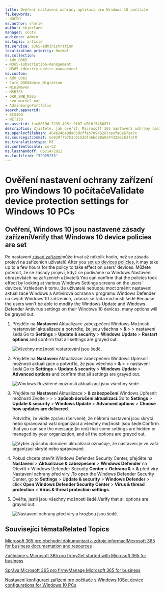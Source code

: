 ```yaml
---
title: Ověření nastavení ochrany aplikací pro Windows 10 počítače
f1.keywords:
- NOCSH
ms.author: sharik
author: skjerland
manager: scotv
audience: Admin
ms.topic: article
ms.service: o365-administration
localization_priority: Normal
ms.collection:
- Adm_O365
- M365-subscription-management
- M365-identity-device-management
ms.custom:
- Adm_O365
- Core_O365Admin_Migration
- MiniMaven
- MSB365
- OKR_SMB_M365
- seo-marvel-mar
- AdminSurgePortfolio
search.appverid:
- BCS160
- MET150
ms.assetid: fae8819d-7235-495f-9f07-d016f545887f
description: Zjistěte, jak ověřit, Microsoft 365 nastavení ochrany aplikací pro firmy na zařízeních Windows 10 uživatelů.
ms.openlocfilehash: 464a246a0da65dcffeb70946287ce4fa0e67ae7c
ms.sourcegitcommit: be929f79751c0c52dfa6bd98a854432a0c63faf0
ms.translationtype: MT
ms.contentlocale: cs-CZ
ms.lasthandoff: 06/14/2021
ms.locfileid: "52925253"
---
```

# <a name="validate-device-protection-settings-for-windows-10-pcs"></a><span data-ttu-id="2ff8f-103">Ověření nastavení ochrany zařízení pro Windows 10 počítače</span><span class="sxs-lookup"><span data-stu-id="2ff8f-103">Validate device protection settings for Windows 10 PCs</span></span>

## <a name="verify-that-windows-10-device-policies-are-set"></a><span data-ttu-id="2ff8f-104">Ověření, Windows 10 jsou nastavené zásady zařízení</span><span class="sxs-lookup"><span data-stu-id="2ff8f-104">Verify that Windows 10 device policies are set</span></span>

<span data-ttu-id="2ff8f-105">Po nastavení [zásad zařízení](protection-settings-for-windows-10-pcs.md)může trvat až několik hodin, než se zásada projeví na zařízeních uživatelů.</span><span class="sxs-lookup"><span data-stu-id="2ff8f-105">After you [set up devices policies](protection-settings-for-windows-10-pcs.md), it may take up to a few hours for the policy to take effect on users' devices.</span></span> <span data-ttu-id="2ff8f-106">Můžete potvrdit, že se zásady projeví, když se podíváme na Windows Nastavení obrazovkách na zařízeních uživatelů.</span><span class="sxs-lookup"><span data-stu-id="2ff8f-106">You can confirm that the policies took effect by looking at various Windows Settings screens on the users' devices.</span></span> <span data-ttu-id="2ff8f-107">Vzhledem k tomu, že uživatelé nebudou moct změnit nastavení aktualizace Windows a Antivirová ochrana v programu Windows Defender na svých Windows 10 zařízeních, zobrazí se řada možností šedě.</span><span class="sxs-lookup"><span data-stu-id="2ff8f-107">Because the users won't be able to modify the Windows Update and Windows Defender Antivirus settings on their Windows 10 devices, many options will be grayed out.</span></span>
  
1. <span data-ttu-id="2ff8f-108">Přejděte na **Nastavení** Aktualizace zabezpečení Windows Možnosti restartování aktualizace a potvrďte, že jsou všechna \> **&amp;** \>  \>  nastavení šedá.</span><span class="sxs-lookup"><span data-stu-id="2ff8f-108">Go to **Settings** \> **Update &amp; security** \> **Windows Update** \> **Restart options** and confirm that all settings are grayed out.</span></span> 
    
    ![Všechny možnosti restartování jsou šedé.](../media/31308da9-18b0-47c5-bbf6-d5fa6747c376.png)
  
2. <span data-ttu-id="2ff8f-110">Přejděte na **Nastavení** Aktualizace zabezpečení Windows Upřesnit možnosti aktualizace a potvrďte, že jsou všechna \> **&amp;** \>  \>  nastavení šedá.</span><span class="sxs-lookup"><span data-stu-id="2ff8f-110">Go to **Settings** \> **Update &amp; security** \> **Windows Update** \> **Advanced options** and confirm that all settings are grayed out.</span></span> 
    
    ![Windows Rozšířené možnosti aktualizací jsou všechny šedé.](../media/049cf281-d503-4be9-898b-c0a3286c7fc2.png)
  
3. <span data-ttu-id="2ff8f-112">Přejděte na **Nastavení** Aktualizace \> **&amp; zabezpečení** Windows Upřesnit možnosti Zvolte \>  \>  \> **způsob doručení aktualizací.**</span><span class="sxs-lookup"><span data-stu-id="2ff8f-112">Go to **Settings** \> **Update &amp; security** \> **Windows Update** \> **Advanced options** \> **Choose how updates are delivered**.</span></span>
    
    <span data-ttu-id="2ff8f-113">Potvrďte, že vidíte zprávu (červeně), že některá nastavení jsou skrytá nebo spravovaná vaší organizací a všechny možnosti jsou šedé.</span><span class="sxs-lookup"><span data-stu-id="2ff8f-113">Confirm that you can see the message (in red) that some settings are hidden or managed by your organization, and all the options are grayed out.</span></span>
    
    ![Výběr způsobu doručení aktualizací označuje, že nastavení je ve vaší organizaci skryté nebo spravované.](../media/6b3e37c5-da41-4afd-9983-b4f406216b59.png)
  
4. <span data-ttu-id="2ff8f-115">Pokud chcete otevřít Windows Defender Security Center, přejděte na **Nastavení** \> **Aktualizace &amp; zabezpečení** \> **Windows Defender** na Otevřít \> Windows Defender Security **Center** \> **Ochrana &amp;** \> **&amp;** před viry Nastavení ochrany před viry .</span><span class="sxs-lookup"><span data-stu-id="2ff8f-115">To open the Windows Defender Security Center, go to **Settings** \> **Update &amp; security** \> **Windows Defender** \> click **Open Windows Defender Security Center** \> **Virus &amp; thread protection** \> **Virus &amp; threat protection settings**.</span></span> 
    
5. <span data-ttu-id="2ff8f-116">Ověřte, jestli jsou všechny možnosti šedé.</span><span class="sxs-lookup"><span data-stu-id="2ff8f-116">Verify that all options are grayed out.</span></span> 
    
    ![Nastavení ochrany před viry a hrozbou jsou šedě.](../media/9ca68d40-a5d9-49d7-92a4-c581688b5926.png)
  
## <a name="related-topics"></a><span data-ttu-id="2ff8f-118">Související témata</span><span class="sxs-lookup"><span data-stu-id="2ff8f-118">Related Topics</span></span>

[<span data-ttu-id="2ff8f-119">Microsoft 365 pro obchodní dokumentaci a zdroje informací</span><span class="sxs-lookup"><span data-stu-id="2ff8f-119">Microsoft 365 for business documentation and resources</span></span>](./index.yml)
  
[<span data-ttu-id="2ff8f-120">Začínáme s Microsoft 365 pro firmy</span><span class="sxs-lookup"><span data-stu-id="2ff8f-120">Get started with Microsoft 365 for business</span></span>](microsoft-365-business-overview.md)
  
[<span data-ttu-id="2ff8f-121">Správa Microsoft 365 pro firmy</span><span class="sxs-lookup"><span data-stu-id="2ff8f-121">Manage Microsoft 365 for business</span></span>](manage.md)
  
[<span data-ttu-id="2ff8f-122">Nastavení konfigurací zařízení pro počítače s Windows 10</span><span class="sxs-lookup"><span data-stu-id="2ff8f-122">Set device configurations for Windows 10 PCs</span></span>](protection-settings-for-windows-10-pcs.md)
